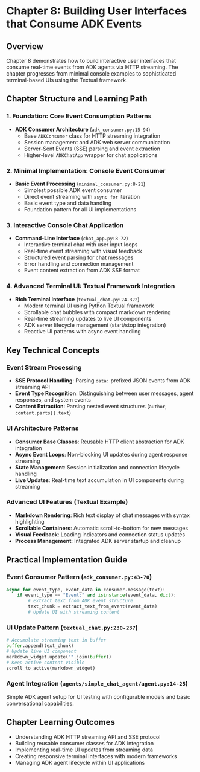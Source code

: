 # Chapter 8: Building User Interfaces that Consume ADK Events

## Overview
Chapter 8 demonstrates how to build interactive user interfaces that consume real-time events from ADK agents via HTTP streaming. The chapter progresses from minimal console examples to sophisticated terminal-based UIs using the Textual framework.

## Chapter Structure and Learning Path

### 1. Foundation: Core Event Consumption Patterns
- **ADK Consumer Architecture** (`adk_consumer.py:15-94`)
  - Base `ADKConsumer` class for HTTP streaming integration
  - Session management and ADK web server communication
  - Server-Sent Events (SSE) parsing and event extraction
  - Higher-level `ADKChatApp` wrapper for chat applications

### 2. Minimal Implementation: Console Event Consumer
- **Basic Event Processing** (`minimal_consumer.py:8-21`)
  - Simplest possible ADK event consumer
  - Direct event streaming with `async for` iteration
  - Basic event type and data handling
  - Foundation pattern for all UI implementations

### 3. Interactive Console Chat Application
- **Command-Line Interface** (`chat_app.py:8-72`)
  - Interactive terminal chat with user input loops
  - Real-time event streaming with visual feedback
  - Structured event parsing for chat messages
  - Error handling and connection management
  - Event content extraction from ADK SSE format

### 4. Advanced Terminal UI: Textual Framework Integration
- **Rich Terminal Interface** (`textual_chat.py:24-322`)
  - Modern terminal UI using Python Textual framework
  - Scrollable chat bubbles with compact markdown rendering
  - Real-time streaming updates to live UI components
  - ADK server lifecycle management (start/stop integration)
  - Reactive UI patterns with async event handling

## Key Technical Concepts

### Event Stream Processing
- **SSE Protocol Handling**: Parsing `data:` prefixed JSON events from ADK streaming API
- **Event Type Recognition**: Distinguishing between user messages, agent responses, and system events
- **Content Extraction**: Parsing nested event structures (`author`, `content.parts[].text`)

### UI Architecture Patterns
- **Consumer Base Classes**: Reusable HTTP client abstraction for ADK integration
- **Async Event Loops**: Non-blocking UI updates during agent response streaming  
- **State Management**: Session initialization and connection lifecycle handling
- **Live Updates**: Real-time text accumulation in UI components during streaming

### Advanced UI Features (Textual Example)
- **Markdown Rendering**: Rich text display of chat messages with syntax highlighting
- **Scrollable Containers**: Automatic scroll-to-bottom for new messages
- **Visual Feedback**: Loading indicators and connection status updates
- **Process Management**: Integrated ADK server startup and cleanup

## Practical Implementation Guide

### Event Consumer Pattern (`adk_consumer.py:43-70`)
```python
async for event_type, event_data in consumer.message(text):
    if event_type == "Event:" and isinstance(event_data, dict):
        # Extract text from ADK event structure
        text_chunk = extract_text_from_event(event_data)
        # Update UI with streaming content
```

### UI Update Pattern (`textual_chat.py:230-237`)
```python
# Accumulate streaming text in buffer
buffer.append(text_chunk)
# Update live UI component
markdown_widget.update("".join(buffer))
# Keep active content visible
scroll_to_active(markdown_widget)
```

### Agent Integration (`agents/simple_chat_agent/agent.py:14-25`)
Simple ADK agent setup for UI testing with configurable models and basic conversational capabilities.

## Chapter Learning Outcomes
- Understanding ADK HTTP streaming API and SSE protocol
- Building reusable consumer classes for ADK integration
- Implementing real-time UI updates from streaming data
- Creating responsive terminal interfaces with modern frameworks
- Managing ADK agent lifecycle within UI applications